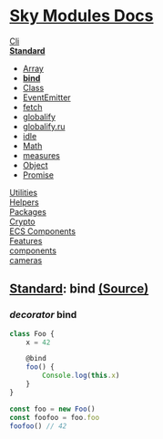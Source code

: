 <!--- This bind was auto-generated using "pnpm exec sky readme" --> 

# [Sky Modules Docs](../../README.md)

[Cli](..%2F..%2Fcli%2FREADME.md)   
**[Standard](..%2F..%2Fcore%2FREADME.md)**   
* [Array](..%2F..%2Fcore%2FArray%2FREADME.md)
* **[bind](..%2F..%2Fcore%2Fbind%2FREADME.md)**
* [Class](..%2F..%2Fcore%2FClass%2FREADME.md)
* [EventEmitter](..%2F..%2Fcore%2FEventEmitter%2FREADME.md)
* [fetch](..%2F..%2Fcore%2Ffetch%2FREADME.md)
* [globalify](..%2F..%2Fcore%2Fglobalify%2FREADME.md)
* [globalify.ru](..%2F..%2Fcore%2Fglobalify%2FREADME.md)
* [idle](..%2F..%2Fcore%2Fidle%2FREADME.md)
* [Math](..%2F..%2Fcore%2FMath%2FREADME.md)
* [measures](..%2F..%2Fcore%2Fmeasures%2FREADME.md)
* [Object](..%2F..%2Fcore%2FObject%2FREADME.md)
* [Promise](..%2F..%2Fcore%2FPromise%2FREADME.md)
  
[Utilities](..%2F..%2Futilities%2FREADME.md)   
[Helpers](..%2F..%2Fhelpers%2FREADME.md)   
[Packages](..%2F..%2Fpkgs%2FREADME.md)   
[Crypto](..%2F..%2Fcrypto%2FREADME.md)   
[ECS Components](..%2F..%2Fecs%2FREADME.md)   
[Features](..%2F..%2Ffeatures%2FREADME.md)   
[components](..%2F..%2Freact%2Fcomponents%2FREADME.md)   
[cameras](..%2F..%2FThree%2Fcameras%2FREADME.md)   

## [Standard](..%2F..%2Fcore%2FREADME.md): bind [(Source)](..%2F..%2Fcore%2Fbind%2F)

  
### _decorator_ bind

```ts
class Foo {
    x = 42

    @bind
    foo() {
        Console.log(this.x)
    }
}

const foo = new Foo()
const foofoo = foo.foo
foofoo() // 42

```